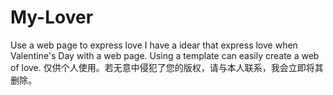 # My-Lover
Use a web page to express love
I have a idear that express love when Valentine's Day with a web page.
Using a template can easily create a web of love.
仅供个人使用。若无意中侵犯了您的版权，请与本人联系，我会立即将其删除。
